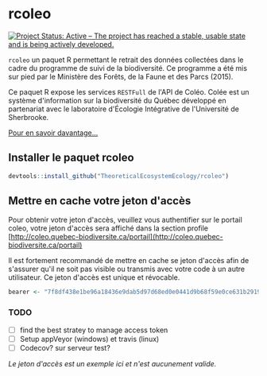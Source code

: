 # rcoleo

[![Project Status: Active – The project has reached a stable, usable state and is being actively developed.](http://www.repostatus.org/badges/latest/active.svg)](http://www.repostatus.org/#active)

`rcoleo` un paquet R permettant le retrait des données collectées dans le cadre du programme de suivi de la biodiversité. Ce programme a été mis sur pied par le Ministère des Forêts, de la Faune et des Parcs (2015).

Ce paquet R expose les services `RESTFull` de l'API de Coléo. Colée est un système d'information sur la biodiversité du Québec développé en partenariat avec le laboratoire d'Écologie Intégrative de l'Université de Sherbrooke.

[Pour en savoir davantage...](https://synapse.vhost33.genap.ca/docs/)


## Installer le paquet rcoleo

```r
devtools::install_github("TheoreticalEcosystemEcology/rcoleo")
```

## Mettre en cache votre jeton d'accès

Pour obtenir votre jeton d'accès, veuillez vous authentifier sur le portail coleo, votre jeton d'accès sera affiché dans la section profile [http://coleo.quebec-biodiversite.ca/portail](http://coleo.quebec-biodiversite.ca/portail)

Il est fortement recommandé de mettre en cache se jeton d'accès afin de s'assurer qu'il ne soit pas visible ou transmis avec votre code à un autre utilisateur. Ce jeton d'accès est unique et révocable.

```r
bearer <- "7f8df438e1be96a18436e9dab5d97d68ed0e0441d9b68f59e0ce631b2919f3aa"
```

### TODO

- [ ] find the best stratey to manage access token
- [ ] Setup appVeyor (windows) et travis (linux)
- [ ] Codecov? sur serveur test?

*Le jeton d'accès est un exemple ici et n'est aucunement valide.*
